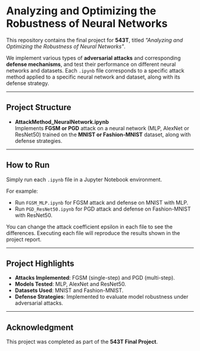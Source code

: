# Analyzing and Optimizing the Robustness of Neural Networks

This repository contains the final project for **543T**, titled *"Analyzing and Optimizing the Robustness of Neural Networks"*.

We implement various types of **adversarial attacks** and corresponding **defense mechanisms**, and test their performance on different neural networks and datasets. Each `.ipynb` file corresponds to a specific attack method applied to a specific neural network and dataset, along with its defense strategy.

---

## Project Structure

- **AttackMethod_NeuralNetwork.ipynb**  
   Implements **FGSM or PGD** attack on a neural network (MLP, AlexNet or ResNet50) trained on the **MNIST or Fashion-MNIST** dataset, along with defense strategies.


---

## How to Run

Simply run each `.ipynb` file in a Jupyter Notebook environment.  

For example:
- Run `FGSM_MLP.ipynb` for FGSM attack and defense on MNIST with MLP.
- Run `PGD_ResNet50.ipynb` for PGD attack and defense on Fashion-MNIST with ResNet50.

You can change the attack coefficient epsilon in each file to see the differences. Executing each file will reproduce the results shown in the project report.

---

## Project Highlights

- **Attacks Implemented**: FGSM (single-step) and PGD (multi-step).  
- **Models Tested**: MLP, AlexNet and ResNet50.  
- **Datasets Used**: MNIST and Fashion-MNIST.  
- **Defense Strategies**: Implemented to evaluate model robustness under adversarial attacks.

---

## Acknowledgment

This project was completed as part of the **543T Final Project**.

